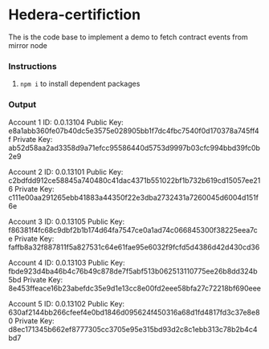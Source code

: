 # Hedera-certifiction

The is the code base to implement a demo to fetch contract events from mirror node

### Instructions

1. `npm i` to install dependent packages

### Output

Account 1 ID: 0.0.13104
Public Key: e8a1abb360fe07b40dc5e3575e028905bb1f7dc4fbc7540f0d170378a745ff4f
Private Key: ab52d58aa2ad3358d9a71efcc95586440d5753d9997b03cfc994bbd39fc0b2e9


Account 2 ID: 0.0.13101
Public Key: c2bdfdd912ce58845a740480c41dac4371b551022bf1b732b619cd15057ee216
Private Key: c111e00aa291265ebb41883a44350f22e3dba2732431a7260045d6004d151f6e


Account 3 ID: 0.0.13105
Public Key: f86381f4fc68c9dbf2b1b174d64fa7547ce0a1ad74c066845300f38225eea7ce
Private Key: faffb8a32f887811f5a827531c64e61fae95e6032f9fcfd5d4386d42d430cd36


Account 4 ID: 0.0.13103
Public Key: fbde923d4ba46b4c76b49c878de7f5abf513b062513110775ee26b8dd324b5bd
Private Key: 8e453ffeace16b23abefdc35e9d1e13cc8e00fd2eee58bfa27c72218bf690eee


Account 5 ID: 0.0.13102
Public Key: 630af2144bb266cfeef4e0bd1846d095624f450316a68d1fd4817fd3c37e8e80
Private Key: d8ec171345b662ef8777305cc3705e95e315bd93d2c8c1ebb313c78b2b4c4bd7